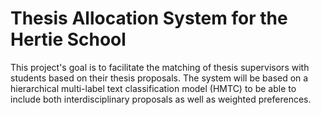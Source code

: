 # Thesis Allocation System for the Hertie School 

This project's goal is to facilitate the matching of thesis supervisors with students based on their thesis proposals. The system will be based on a hierarchical multi-label text classification model (HMTC) to be able to include both interdisciplinary proposals as well as weighted preferences.
